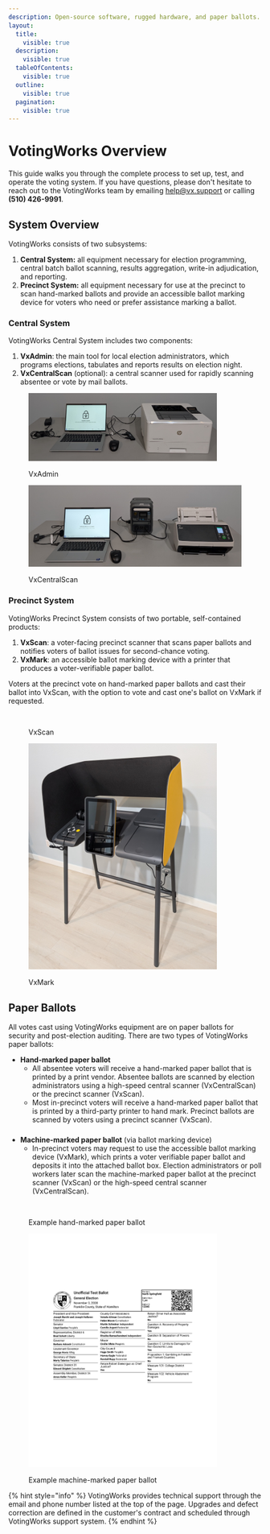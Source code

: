 ```yaml
---
description: Open-source software, rugged hardware, and paper ballots.
layout:
  title:
    visible: true
  description:
    visible: true
  tableOfContents:
    visible: true
  outline:
    visible: true
  pagination:
    visible: true
---
```


# VotingWorks Overview

This guide walks you through the complete process to set up, test, and operate the voting system. If you have questions, please don't hesitate to reach out to the VotingWorks team by emailing [help@vx.support](mailto:help@vx.support) or calling **(510) 426-9991**.

## System Overview

VotingWorks consists of two subsystems:

1. **Central System:** all equipment necessary for election programming, central batch ballot scanning, results aggregation, write-in adjudication, and reporting.
2. **Precinct System:** all equipment necessary for use at the precinct to scan hand-marked ballots and provide an accessible ballot marking device for voters who need or prefer assistance marking a ballot.

### Central System

VotingWorks Central System includes two components:

1. **VxAdmin**: the main tool for local election administrators, which programs elections, tabulates and reports results on election night.
2. **VxCentralScan** (optional): a central scanner used for rapidly scanning absentee or vote by mail ballots.

<figure><img src=".gitbook/assets/PXL_20241119_221005359.jpg" alt="" width="375"><figcaption><p>VxAdmin</p></figcaption></figure>

<figure><img src=".gitbook/assets/PXL_20241119_215840432 (2).jpg" alt=""><figcaption><p>VxCentralScan</p></figcaption></figure>

### Precinct System

VotingWorks Precinct System consists of two portable, self-contained products:

1. **VxScan**: a voter-facing precinct scanner that scans paper ballots and notifies voters of ballot issues for second-chance voting.
2. **VxMark**: an accessible ballot marking device with a printer that produces a voter-verifiable paper ballot.

Voters at the precinct vote on hand-marked paper ballots and cast their ballot into VxScan, with the option to vote and cast one's ballot on VxMark if requested.&#x20;

<div><figure><img src=".gitbook/assets/PXL_20241031_183333061.jpg" alt="" width="375"><figcaption><p>VxScan</p></figcaption></figure> <figure><img src=".gitbook/assets/PXL_20241119_204010865.jpg" alt="" width="375"><figcaption><p>VxMark</p></figcaption></figure></div>

## Paper Ballots

All votes cast using VotingWorks equipment are on paper ballots for security and post-election auditing. There are two types of VotingWorks paper ballots:

* **Hand-marked paper ballot**
  * All absentee voters will receive a hand-marked paper ballot that is printed by a print vendor. Absentee ballots are scanned by election administrators using a high-speed central scanner (VxCentralScan) or the precinct scanner (VxScan).
  * Most in-precinct voters will receive a hand-marked paper ballot that is printed by a third-party printer to hand mark. Precinct ballots are scanned by voters using a precinct scanner (VxScan).

###

* **Machine-marked paper ballot** (via ballot marking device)
  * In-precinct voters may request to use the accessible ballot marking device (VxMark), which prints a voter verifiable paper ballot and deposits it into the attached ballot box. Election administrators or poll workers later scan the machine-marked paper ballot at the precinct scanner (VxScan) or the high-speed central scanner (VxCentralScan).

<div><figure><img src=".gitbook/assets/Screenshot 2023-12-19 at 7.53.02 PM.png" alt="" width="375"><figcaption><p>Example hand-marked paper ballot</p></figcaption></figure> <figure><img src=".gitbook/assets/TDP Diagrams.png" alt="" width="375"><figcaption><p>Example machine-marked paper ballot</p></figcaption></figure></div>

{% hint style="info" %}
VotingWorks provides technical support through the email and phone number listed at the top of the page.  Upgrades and defect correction are defined in the customer's contract and scheduled through VotingWorks support system.&#x20;
{% endhint %}

